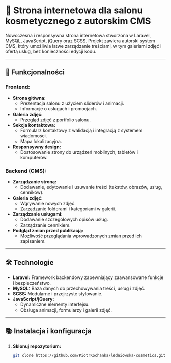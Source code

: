 # 💅 Strona internetowa dla salonu kosmetycznego z autorskim CMS

Nowoczesna i responsywna strona internetowa stworzona w Laravel, MySQL, JavaScript, jQuery oraz SCSS. Projekt zawiera autorski system CMS, który umożliwia łatwe zarządzanie treściami, w tym galeriami zdjęć i ofertą usług, bez konieczności edycji kodu.

---

## 🚀 Funkcjonalności

### Frontend:
- **Strona główna:**
  - Prezentacja salonu z użyciem sliderów i animacji.
  - Informacje o usługach i promocjach.
- **Galeria zdjęć:**  
  - Przegląd zdjęć z portfolio salonu.
- **Sekcja kontaktowa:**  
  - Formularz kontaktowy z walidacją i integracją z systemem wiadomości.
  - Mapa lokalizacyjna.
- **Responsywny design:**  
  - Dostosowanie strony do urządzeń mobilnych, tabletów i komputerów.

### Backend (CMS):
- **Zarządzanie stroną:**
  - Dodawanie, edytowanie i usuwanie treści (tekstów, obrazów, usług, cenników).
- **Galeria zdjęć:**
  - Wgrywanie nowych zdjęć.
  - Zarządzanie folderami i kategoriami w galerii.
- **Zarządzanie usługami:**
  - Dodawanie szczegółowych opisów usług.
  - Zarządzanie cennikiem.
- **Podgląd zmian przed publikacją:**  
  - Możliwość przeglądania wprowadzonych zmian przed ich zapisaniem.

---

## 🛠️ Technologie

- **Laravel:** Framework backendowy zapewniający zaawansowane funkcje i bezpieczeństwo.
- **MySQL:** Baza danych do przechowywania treści, usług i zdjęć.
- **SCSS:** Modularne i przejrzyste stylowanie.
- **JavaScript/jQuery:**  
  - Dynamiczne elementy interfejsu.
  - Obsługa animacji, formularzy i galerii zdjęć.
  
---

## 📚 Instalacja i konfiguracja

1. **Sklonuj repozytorium:**
   ```bash
   git clone https://github.com/PiotrKochanka/ledniowska-cosmetics.git
